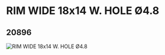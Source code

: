 # RIM WIDE 18x14 W. HOLE Ø4.8
## 20896
![RIM WIDE 18x14 W. HOLE Ø4.8](https://lc-www-live-s.legocdn.com/media/bricks/5/2/6109680.jpg)